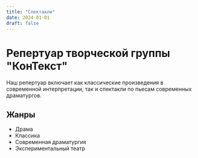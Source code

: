 ```yaml
---
title: "Спектакли"
date: 2024-01-01
draft: false
---
```


# Репертуар творческой группы "КонТекст"

Наш репертуар включает как классические произведения в современной интерпретации, так и спектакли по пьесам современных драматургов.

## Жанры
- Драма
- Классика
- Современная драматургия
- Экспериментальный театр
